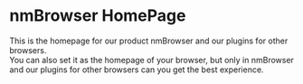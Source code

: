 # nmBrowser HomePage  
This is the homepage for our product nmBrowser and our plugins for other browsers.  
You can also set it as the homepage of your browser, but only in nmBrowser and our plugins for other browsers can you get the best experience. 
